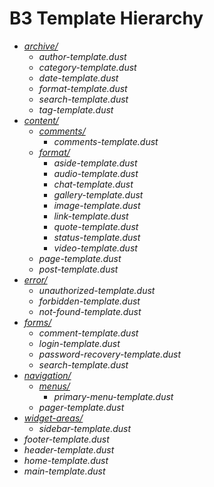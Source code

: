 # B3 Template Hierarchy

* [_archive/_](#archive)
    - _author-template.dust_
    - _category-template.dust_
    - _date-template.dust_
    - _format-template.dust_
    - _search-template.dust_
    - _tag-template.dust_
* [_content/_](#content)
    - [_comments/_](#comments)
        + _comments-template.dust_
    - [_format/_](#format)
        + _aside-template.dust_
        + _audio-template.dust_
        + _chat-template.dust_
        + _gallery-template.dust_
        + _image-template.dust_
        + _link-template.dust_
        + _quote-template.dust_
        + _status-template.dust_
        + _video-template.dust_
    - _page-template.dust_
    - _post-template.dust_
* [_error/_](#error)
    - _unauthorized-template.dust_
    - _forbidden-template.dust_
    - _not-found-template.dust_
* [_forms/_](#forms)
    - _comment-template.dust_
    - _login-template.dust_
    - _password-recovery-template.dust_
    - _search-template.dust_
* [_navigation/_](#navigation)
    - [_menus/_](#menus)
        + _primary-menu-template.dust_
    - _pager-template.dust_
* [_widget-areas/_](#widget-areas)
    - _sidebar-template.dust_
* _footer-template.dust_
* _header-template.dust_
* _home-template.dust_
* _main-template.dust_
